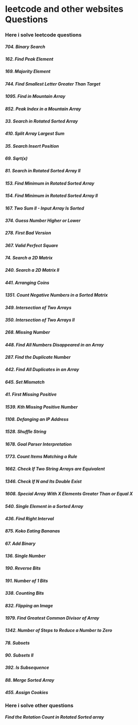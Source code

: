 # leetcode and other websites Questions

### Here i solve leetcode questions
##### 704. Binary Search
##### 162. Find Peak Element
##### 169. Majority Element
##### 744. Find Smallest Letter Greater Than Target
##### 1095. Find in Mountain Array
##### 852. Peak Index in a Mountain Array
##### 33. Search in Rotated Sorted Array
##### 410. Split Array Largest Sum
##### 35. Search Insert Position
##### 69. Sqrt(x)
#####  81. Search in Rotated Sorted Array II
##### 153. Find Minimum in Rotated Sorted Array
##### 154. Find Minimum in Rotated Sorted Array II
##### 167. Two Sum II - Input Array Is Sorted
##### 374. Guess Number Higher or Lower
##### 278. First Bad Version
##### 367. Valid Perfect Square
##### 74. Search a 2D Matrix
##### 240. Search a 2D Matrix II
##### 441. Arranging Coins
##### 1351. Count Negative Numbers in a Sorted Matrix
##### 349. Intersection of Two Arrays
##### 350. Intersection of Two Arrays II
##### 268. Missing Number
##### 448. Find All Numbers Disappeared in an Array
##### 287. Find the Duplicate Number
##### 442. Find All Duplicates in an Array
##### 645. Set Mismatch
##### 41. First Missing Positive
##### 1539. Kth Missing Positive Number
##### 1108. Defanging an IP Address
##### 1528. Shuffle String
##### 1678. Goal Parser Interpretation
##### 1773. Count Items Matching a Rule
##### 1662. Check If Two String Arrays are Equivalent
##### 1346. Check If N and Its Double Exist
##### 1608. Special Array With X Elements Greater Than or Equal X
##### 540. Single Element in a Sorted Array
##### 436. Find Right Interval
##### 875. Koko Eating Bananas
##### 67. Add Binary
##### 136. Single Number
##### 190. Reverse Bits
##### 191. Number of 1 Bits
##### 338. Counting Bits
##### 832. Flipping an Image
##### 1979. Find Greatest Common Divisor of Array
##### 1342. Number of Steps to Reduce a Number to Zero
##### 78. Subsets
##### 90. Subsets II
##### 392. Is Subsequence
##### 88. Merge Sorted Array
##### 455. Assign Cookies

### Here i solve other questions
##### Find the Rotation Count in Rotated Sorted array
